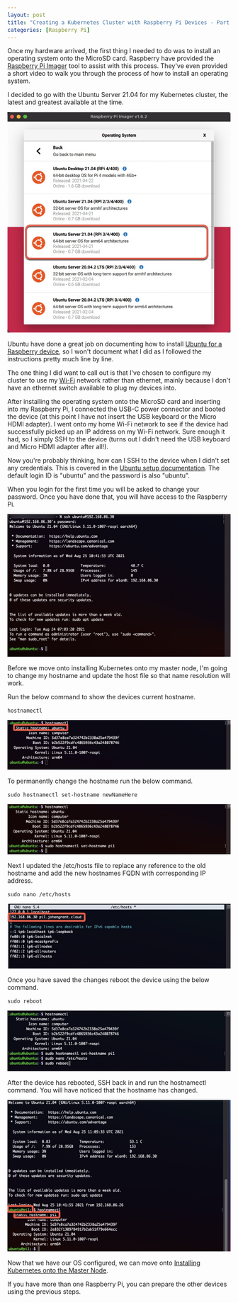 ```yaml
---
layout: post
title: "Creating a Kubernetes Cluster with Raspberry Pi Devices - Part 2: Setting up the Raspberry Pi"
categories: [Raspberry Pi]
---
```


Once my hardware arrived, the first thing I needed to do was to install an operating system onto the MicroSD card. Raspberry have provided the [Raspberry Pi Imager](https://www.raspberrypi.com/software/) tool to assist with this process. They've even provided a short video to walk you through the process of how to install an operating system.

I decided to go with the Ubuntu Server 21.04 for my Kubernetes cluster, the latest and greatest available at the time.

![Raspberry Pi Image Builder - OS Selection](/docs/assets/images/2021-08-26-raspberry-pi-setup/OSSelection.jpg)

Ubuntu have done a great job on documenting how to install [Ubuntu for a Raspberry device](https://ubuntu.com/tutorials/how-to-install-ubuntu-on-your-raspberry-pi#2-prepare-the-sd-card), so I won't document what I did as I followed the instructions pretty much line by line.

The one thing I did want to call out is that I've chosen to configure my cluster to use my [Wi-Fi](https://ubuntu.com/tutorials/how-to-install-ubuntu-on-your-raspberry-pi#3-wifi-or-ethernet) network rather than ethernet, mainly because I don't have an ethernet switch available to plug my devices into. 

After installing the operating system onto the MicroSD card and inserting into my Raspberry Pi, I connected the USB-C power connector and booted the device (at this point I have not insert the USB keyboard or the Micro HDMI adapter). I went onto my home Wi-Fi network to see if the device had successfully picked up an IP address on my Wi-Fi network. Sure enough it had, so I simply SSH to the device (turns out I didn't need the USB keyboard and Micro HDMI adapter after all!).

Now you're probably thinking, how can I SSH to the device when I didn't set any credentials. This is covered in the [Ubuntu setup documentation](https://ubuntu.com/tutorials/how-to-install-ubuntu-on-your-raspberry-pi#4-boot-ubuntu-server). The default login ID is "ubuntu" and the password is also "ubuntu".

When you login for the first time you will be asked to change your password. Once you have done that, you will have access to the Raspberry Pi.

![Ubuntu login](/docs/assets/images/2021-08-26-raspberry-pi-setup/UbuntuLogin.jpg)

Before we move onto installing Kubernetes onto my master node, I'm going to change my hostname and update the host file so that name resolution will work.

Run the below command to show the devices current hostname.

```
hostnamectl
```
![Obtaining hostname](/docs/assets/images/2021-08-26-raspberry-pi-setup/ObtainHostName.jpg)

To permanently change the hostname run the below command.

```
sudo hostnamectl set-hostname newNameHere
```

![Change hostname](/docs/assets/images/2021-08-26-raspberry-pi-setup/ChangeHostName.jpg)

Next I updated the /etc/hosts file to replace any reference to the old hostname and add the new hostnames FQDN with corresponding IP address.  

```
sudo nano /etc/hosts
```
![Updating host file](/docs/assets/images/2021-08-26-raspberry-pi-setup/UpdateHostFile.jpg)

Once you have saved the changes reboot the device using the below command.

```
sudo reboot
```
![Reboot host](/docs/assets/images/2021-08-26-raspberry-pi-setup/RebootHost.jpg)

After the device has rebooted, SSH back in and run the hostnamectl command. You will have noticed that the hostname has changed.

![Confirm host name](/docs/assets/images/2021-08-26-raspberry-pi-setup/ConfirmHostName.jpg)

Now that we have our OS configured, we can move onto [Installing Kubernetes onto the Master Node](/_posts/2021-08-27-raspberry-pi-k8s-setup.md).

If you have more than one Raspberry Pi, you can prepare the other devices using the previous steps.
